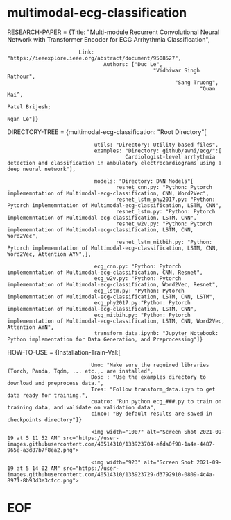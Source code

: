 # multimodal-ecg-classification

RESEARCH-PAPER = {Title: "Multi-module Recurrent Convolutional Neural Network with Transformer Encoder for ECG Arrhythmia Classification",

                           Link:  "https://ieeexplore.ieee.org/abstract/document/9508527",                                
                                   Authors: ["Duc Le",
                                                   "Vidhiwar Singh Rathour",
                                                          "Sang Truong", 
                                                                  "Quan Mai^, 
                                                                          Patel Brijesh; 
                                                                                  Ngan Le"]}  
                                                                                    
DIRECTORY-TREE = {multimodal-ecg-classification: "Root Directory"[

                                utils: "Directory: Utility based files",
                                examples: "Directory: github/awni/ecg/":[
                                          Cardiologist-level arrhythmia detection and classification in ambulatory electrocardiograms using a deep neural network"],
                                          
                                models: "Directory: DNN Models"[
                                       resnet_cnn.py: "Python: Pytorch implememntation of Multimodal-ecg-classification, CNN, Word2Vec",
                                       resnet_lstm_phy2017.py: "Python: Pytorch implememntation of Multimodal-ecg-classification, LSTM, CNN",
                                       resnet_lstm.py: "Python: Pytorch implememntation of Multimodal-ecg-classification, LSTM, CNN",
                                       resnet_w2v.py: "Python: Pytorch implememntation of Multimodal-ecg-classification, LSTM, CNN, Word2Vec",
                                       resnet_lstm_mitbih.py: "Python: Pytorch implememntation of Multimodal-ecg-classification, LSTM, CNN, Word2Vec, Attention AYN",],
                                       
                                ecg_cnn.py: "Python: Pytorch implememntation of Multimodal-ecg-classification, CNN, Resnet",
                                ecg_w2v.py: "Python: Pytorch implememntation of Multimodal-ecg-classification, Word2Vec, Resnet",
                                ecg_lstm.py: "Python: Pytorch implememntation of Multimodal-ecg-classification, LSTM, CNN, LSTM",
                                ecg_phy2017.py:"Python: Pytorch implememntation of Multimodal-ecg-classification, LSTM, CNN",
                                ecg_mitbih.py: "Python: Pytorch implememntation of Multimodal-ecg-classification, LSTM, CNN, Word2Vec, Attention AYN",
                                transform_data.ipynb: "Jupyter Notebook: Python implementation for Data Generation, and Preprocessing"]}
                                       
HOW-TO-USE = {Installation-Train-Val:[

                               Uno: "Make sure the required libraries (Torch, Panda, Tqdm, ... etc.,. are installed",
                               Dos: : "Use the examples directory to download and preprocess data.",
                               Tres: "Follow transform_data.ipyn to get data ready for training.",
                               cuatro: "Run python ecg_###.py to train on training data, and validate on validation data",
                               cinco: "By default results are saved in checkpoints directory"]}
                               
                               <img width="1007" alt="Screen Shot 2021-09-19 at 5 11 52 AM" src="https://user-images.githubusercontent.com/40514310/133923704-efda0f98-1a4a-4487-965e-a3d87b7f8ea2.png">

                               <img width="923" alt="Screen Shot 2021-09-19 at 5 14 02 AM" src="https://user-images.githubusercontent.com/40514310/133923729-d3792910-0809-4c4a-8971-8b93d3e3cfcc.png">

             
#  EOF
                     
                    
